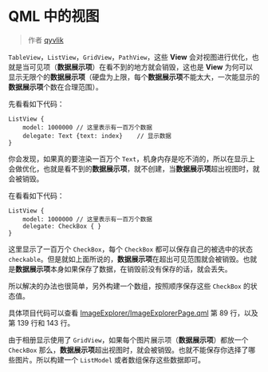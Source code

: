 # QML 中的视图

> 作者 [qyvlik](http://blog.qyvlik.space)

`TableView`，`ListView`，`GridView`，`PathView`，这些 **View** 会对视图进行优化，也就是当可见项（**数据展示项**）在看不到的地方就会销毁，这也是 **View** 为何可以显示无限个的**数据展示项**（硬盘为上限，每个**数据展示项**不能太大，一次能显示的**数据展示项**个数在合理范围）。

先看看如下代码：

```
ListView {
    model: 1000000 // 这里表示有一百万个数据
    delegate: Text {text: index}    // 显示数据
}
```

你会发现，如果真的要渲染一百万个 `Text`，机身内存是吃不消的，所以在显示上会做优化，也就是看不到的**数据展示项**，就不创建，当**数据展示项**超出视图时，就会被销毁。

在看看如下代码：

```
ListView {
    model: 1000000 // 这里表示有一百万个数据
    delegate: CheckBox { }
}
```

这里显示了一百万个 `CheckBox`，每个 `CheckBox` 都可以保存自己的被选中的状态 `checkable`。但是就如上面所说的，**数据展示项**在超出可见范围就会被销毁。也就是**数据展示项**本身如果保存了数据，在销毁前没有保存的话，就会丢失。

所以解决的办法也很简单，另外构建一个数组，按照顺序保存这些 `CheckBox` 的状态值。

具体项目代码可以查看 [ImageExplorer/ImageExplorerPage.qml](https://github.com/qyvlik/QtQuickAppDemo/blob/master/ImageExplorer/Component/ImageExplorer/ImageExplorerPage.qml) 第 89 行，以及第 139 行和 143 行。

由于相册显示使用了 `GridView`，如果每个图片展示项（**数据展示项**）都放一个 `CheckBox` 那么，**数据展示项**超出视图时，就会被销毁。也就不能保存你选择了哪些图片。所以构建一个 `ListModel` 或者数组保存这些数据即可。

